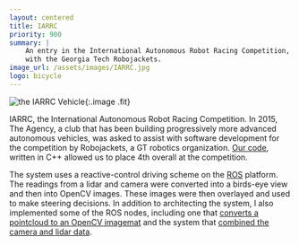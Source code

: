 ```yaml
---
layout: centered
title: IARRC
priority: 900
summary: |
    An entry in the International Autonomous Robot Racing Competition, built 
    with the Georgia Tech Robojackets.
image_url: /assets/images/IARRC.jpg
logo: bicycle
---
```


![the IARRC Vehicle]({{page.image_url}}){:.image .fit}

IARRC, the International Autonomous Robot Racing Competition. In 2015, The
Agency, a club that has been building progressively more advanced autonomous
vehicles, was asked to assist with software development for the competition by
Robojackets, a GT robotics organization. [Our
code](https://github.com/RoboJackets/iarrc-software), written in C++ allowed us
to place 4th overall at the competition. 

The system uses a reactive-control driving scheme on the
[ROS](http://www.ros.org/) platform. The readings from a lidar and camera were
converted into a birds-eye view and then into OpenCV images. These images were
then overlayed and used to make steering decisions. In addition to architecting
the system, I also implemented some of the ROS nodes, including one that
[converts a pointcloud to an OpenCV
imagemat](https://github.com/RoboJackets/iarrc-software/blob/master/iarrc/src/pointcloud_to_image/pointcloud_to_image.cpp)
and the system that [combined the camera and lidar
data](https://github.com/RoboJackets/iarrc-software/blob/master/iarrc/src/iarrc_world_model/world_model.cpp).


